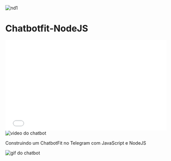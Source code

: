 ![nd1](https://user-images.githubusercontent.com/66983974/118434695-ddb59c00-b6b3-11eb-93ef-8fcd44ed28e7.jpg)

# Chatbotfit-NodeJS


<div style="position:relative;padding-bottom:56.261%;"><iframe src="//gifs.com/embed/chatbotfit-LZWJnr?muted=false" frameborder="0" scrolling="no" width="583" height="328" style="backface-visibility: hidden; transform: scale(1); position: absolute; height: 100%; width: 100%;"></iframe></div>


<img src="https://github.com/Sandra23U/Chatbotfit-NodeJS/blob/dependabot/npm_and_yarn/lodash-4.17.21/chatbotfit.mp4" alt="video do chatbot">

Construindo um ChatbotFit no Telegram com JavaScript e NodeJS

<img src="https://github.com/Sandra23U/Chatbotfit-NodeJS/blob/dependabot/npm_and_yarn/lodash-4.17.21/chatbotfit.gif" alt="gif do chatbot">


